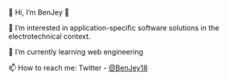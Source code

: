 👋 Hi, I’m BenJey 👋

👀 I’m interested in application-specific software solutions in the electrotechnical context.

🌱 I’m currently learning web engineering

📫 How to reach me: Twitter - [@BenJey18](https://twitter.com/BenJey18)

<!---
BThomann/BThomann is a ✨ special ✨ repository because its `README.md` (this file) appears on your GitHub profile.
You can click the Preview link to take a look at your changes.
--->
